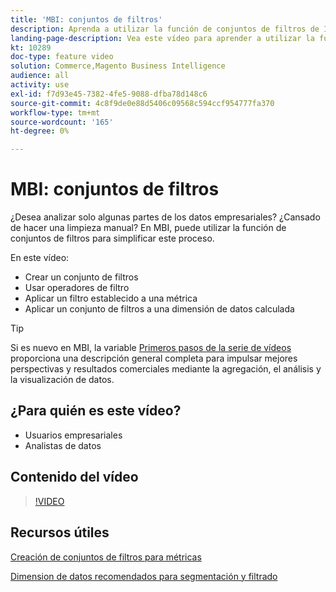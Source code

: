 ```yaml
---
title: 'MBI: conjuntos de filtros'
description: Aprenda a utilizar la función de conjuntos de filtros de IMM para simplificar los informes de datos empresariales para Adobe Commerce y Magento Open Source.
landing-page-description: Vea este vídeo para aprender a utilizar la función de conjuntos de filtros de MBI para simplificar los informes de datos empresariales.
kt: 10289
doc-type: feature video
solution: Commerce,Magento Business Intelligence
audience: all
activity: use
exl-id: f7d93e45-7382-4fe5-9088-dfba78d148c6
source-git-commit: 4c8f9de0e88d5406c09568c594ccf954777fa370
workflow-type: tm+mt
source-wordcount: '165'
ht-degree: 0%

---
```


# MBI: conjuntos de filtros

¿Desea analizar solo algunas partes de los datos empresariales? ¿Cansado de hacer una limpieza manual? En MBI, puede utilizar la función de conjuntos de filtros para simplificar este proceso.

En este vídeo:

- Crear un conjunto de filtros
- Usar operadores de filtro
- Aplicar un filtro establecido a una métrica
- Aplicar un conjunto de filtros a una dimensión de datos calculada

>[!TIP]
>
>Si es nuevo en MBI, la variable [Primeros pasos de la serie de vídeos](1-overview.md) proporciona una descripción general completa para impulsar mejores perspectivas y resultados comerciales mediante la agregación, el análisis y la visualización de datos.

## ¿Para quién es este vídeo?

- Usuarios empresariales
- Analistas de datos

## Contenido del vídeo

>[!VIDEO](https://video.tv.adobe.com/v/342408?quality=12&learn=on)

## Recursos útiles

[Creación de conjuntos de filtros para métricas](https://docs.magento.com/mbi/data-user/reports/ess-manage-data-filters.html)

[Dimension de datos recomendados para segmentación y filtrado](https://docs.magento.com/mbi/best-practices/segment-filter.html)
